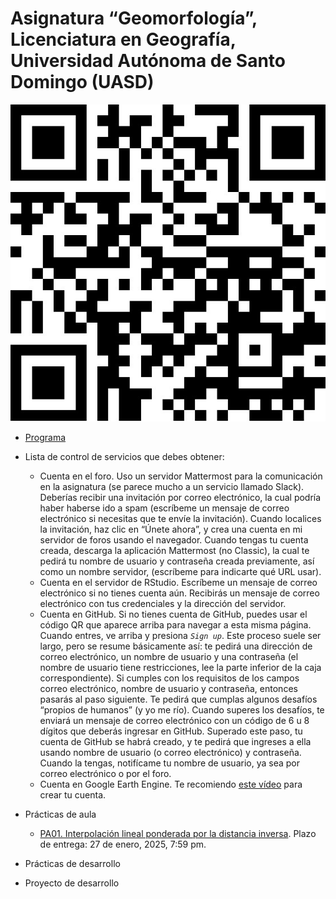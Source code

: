 Asignatura “Geomorfología”, Licenciatura en Geografía, Universidad
Autónoma de Santo Domingo (UASD)
================

![](qr.jpg)

- [Programa](programa-geomorfologia-202501.pdf)

- Lista de control de servicios que debes obtener:

  - Cuenta en el foro. Uso un servidor Mattermost para la comunicación
    en la asignatura (se parece mucho a un servicio llamado Slack).
    Deberías recibir una invitación por correo electrónico, la cual
    podría haber haberse ido a spam (escríbeme un mensaje de correo
    electrónico si necesitas que te envíe la invitación). Cuando
    localices la invitación, haz clic en “Únete ahora”, y crea una
    cuenta en mi servidor de foros usando el navegador. Cuando tengas tu
    cuenta creada, descarga la aplicación Mattermost (no Classic), la
    cual te pedirá tu nombre de usuario y contraseña creada previamente,
    así como un nombre servidor, (escríbeme para indicarte qué URL
    usar).
  - Cuenta en el servidor de RStudio. Escríbeme un mensaje de correo
    electrónico si no tienes cuenta aún. Recibirás un mensaje de correo
    electrónico con tus credenciales y la dirección del servidor.
  - Cuenta en GitHub. Si no tienes cuenta de GitHub, puedes usar el
    código QR que aparece arriba para navegar a esta misma página.
    Cuando entres, ve arriba y presiona *`Sign up`*. Este proceso suele
    ser largo, pero se resume básicamente así: te pedirá una dirección
    de correo electrónico, un nombre de usuario y una contraseña (el
    nombre de usuario tiene restricciones, lee la parte inferior de la
    caja correspondiente). Si cumples con los requisitos de los campos
    correo electrónico, nombre de usuario y contraseña, entonces pasarás
    al paso siguiente. Te pedirá que cumplas algunos desafíos “propios
    de humanos” (y yo me río). Cuando superes los desafíos, te enviará
    un mensaje de correo electrónico con un código de 6 u 8 dígitos que
    deberás ingresar en GitHub. Superado este paso, tu cuenta de GitHub
    se habrá creado, y te pedirá que ingreses a ella usando nombre de
    usuario (o correo electrónico) y contraseña. Cuando la tengas,
    notifícame tu nombre de usuario, ya sea por correo electrónico o por
    el foro.
  - Cuenta en Google Earth Engine. Te recomiendo [este
    vídeo](https://www.youtube.com/watch?v=7zsJurpOXuA) para crear tu
    cuenta.

- Prácticas de aula

  <!-- - [PA00. Nivelación sobre geología](https://github.com/geomorfologia-master/interpolacion-idw). Plazo de entrega: 27 de enero, 2025, 7:59 pm. -->

  - [PA01. Interpolación lineal ponderada por la distancia
    inversa](https://github.com/geomorfologia-master/interpolacion-idw).
    Plazo de entrega: 27 de enero, 2025, 7:59 pm.

  <!-- - [PA02. Mapa geomorfológico de RD y Elevaciones](https://github.com/geomorfologia-master/mapa-geomorfologico-rd-y-elevaciones). Plazo de entrega: 26 de agosto, 2024, 7:59 pm. -->
  <!-- - [PA03. Agrupar provincias según sus formas predominantes](https://github.com/geomorfologia-master/agrupamiento-por-formas). Plazo de entrega: 2 de septiembre, 2024, 7:59 pm. -->
  <!-- - [PA04. Formas elementales en el mapa topográfico, comparación con el mapa geomorfológico](https://github.com/geomorfologia-master/formas-elementales-mtn-y-mapa-geomorfologico). Plazo de entrega: 10 de septiembre, 2024, 7:59 pm. -->
  <!-- - [PA05. Tiempo en geomorfología](https://github.com/geomorfologia-master/tiempo-en-geomorfologia). Plazo de entrega: 16 de septiembre, 2024, 7:59 pm. -->
  <!-- - [PA06. Procesa datos GNSS y obtén soluciones fijas](https://github.com/geomorfologia-master/datos-gnss-soluciones-fijas). Plazo de entrega: 14 de octubre, 2024, 7:59 pm. -->
  <!-- - [PA07. Morfometría de cuencas y procesos fluviales](https://github.com/geomorfologia-master/sistema-fluvial-morfometria-cuenca-basica). Plazo de entrega: 15 de octubre de 2024, 11:59 pm. -->

- Prácticas de desarrollo

  <!-- - [PD01. Hola Mundo](https://classroom.github.com/a/wy0aU1nv). Plazo de entrega: 6 de septiembre, 2024, 11:59 pm. Al hacer clic en el vínculo, si tienes tu cuenta de GitHub iniciada y perteneces a la organización `geomorfologia-202402` debería aparecerte un mensaje de GitHub Classroom solicitando permisos o preguntando si aceptas la asignación. Si no ves esto, entonces probablemente no perteneces a la organización o no iniciaste en tu cuenta de GitHub. Si no perteneces a la organización, envíame un mensaje para invitarte. Más detalles en el [Vídeo tutorial "PD01. Hola Mundo"](https://drive.google.com/file/d/1om49HJ7ndANraUPuT5a5gYEZRlELMoXB/view?usp=drive_link). -->
  <!-- - [PD02. Geomorfometría, reproducibilidad, redacción, estilos de formato, figuras, tablas, citas y referencias](https://classroom.github.com/a/1A_q9IhP). Plazo de entrega: 30 de septiembre, 2024, 11:59 pm. -->
  <!-- - [PD03. Morfometría de Cuencas y Procesos Fluviales, análisis pormenorizados](https://classroom.github.com/a/q5ELAT7n). Plazo de entrega: 18 de noviembre, 2024, 11:59 pm. [Vídeo tutorial]() -->

- Proyecto de desarrollo

  <!-- - [Proyecto de desarrollo. Tu tema, tu investigación Geomorfología (GEO-114). Universidad Autónoma de Santo Domingo (UASD). Semestre 2024-02](https://classroom.github.com/a/mgLR5YV8). Plazo de entrega: 10 de diciembre, 2024, 11:59 pm. -->
